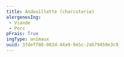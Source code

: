 ```yaml
---
title: Andouillette (charcuterie)
alergenesIng:
 - Viande
 - Porc
pFrais: True
ingType: animaux
uuid: 3fdeff88-082d-44a9-9e5c-2ab79459e3c9
---
```


